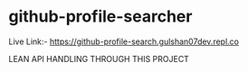 # github-profile-searcher


Live Link:- https://github-profile-search.gulshan07dev.repl.co

LEAN API HANDLING THROUGH THIS PROJECT